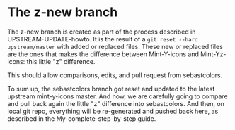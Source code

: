 # The z-new branch

The z-new branch is created as part of the process described in UPSTREAM-UPDATE-howto. It is the result of a ``git reset --hard upstream/master`` with added or replaced files. These new or replaced files are the ones that makes the difference between Mint-Y-icons and Mint-Yz-icons: this little "z" difference.

This should allow comparisons, edits, and pull request from sebastcolors.

To sum up, the sebastcolors branch got reset and updated to the latest upstream mint-y-icons master. And now, we are carefully going to compare and pull back again the little "z" difference into sebastcolors. And then, on local git repo, everything will be re-generated and pushed back here, as described in the My-complete-step-by-step guide.
